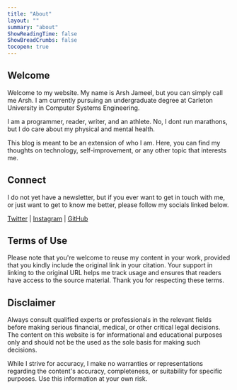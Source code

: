 ```yaml
---
title: "About"
layout: ""
summary: "about"
ShowReadingTime: false
ShowBreadCrumbs: false
tocopen: true
---
```


## Welcome
Welcome to my website. My name is Arsh Jameel, but you can simply call me Arsh. I am currently pursuing an undergraduate degree at Carleton University in Computer Systems Engineering. 

I am a programmer, reader, writer, and an athlete. No, I dont run marathons, but I do care about my physical and mental health.

This blog is meant to be an extension of who I am. Here, you can find my thoughts on technology, self-improvement, or any other topic that interests me.

## Connect
I do not yet have a newsletter, but if you ever want to get in touch with me, or just want to get to know me better, please follow my socials linked below.

[Twitter](https://twitter.com/ArshJameel_/) | [Instagram](https://www.instagram.com/arshjameel_/) | [GitHub](https://github.com/arshjameel)

## Terms of Use
Please note that you're welcome to reuse my content in your work, provided that you kindly include the original link in your citation. Your support in linking to the original URL helps me track usage and ensures that readers have access to the source material. Thank you for respecting these terms.

## Disclaimer
Always consult qualified experts or professionals in the relevant fields before making serious financial, medical, or other critical legal decisions. The content on this website is for informational and educational purposes only and should not be the used as the sole basis for making such decisions.

While I strive for accuracy, I make no warranties or representations regarding the content's accuracy, completeness, or suitability for specific purposes. Use this information at your own risk.